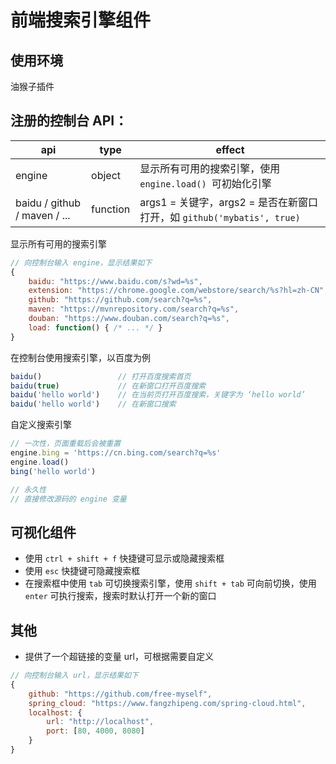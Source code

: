 # 前端搜索引擎组件

## 使用环境

油猴子插件

## 注册的控制台 API：

| api | type | effect |
|--|--|--|
| engine | object | 显示所有可用的搜索引擎，使用 `engine.load() `可初始化引擎 |
| baidu / github / maven / ... | function | args1 = 关键字，args2 = 是否在新窗口打开，如 `github('mybatis', true)` |

显示所有可用的搜索引擎
```javascript
// 向控制台输入 engine，显示结果如下
{
    baidu: "https://www.baidu.com/s?wd=%s",
    extension: "https://chrome.google.com/webstore/search/%s?hl=zh-CN",
    github: "https://github.com/search?q=%s",
    maven: "https://mvnrepository.com/search?q=%s",
    douban: "https://www.douban.com/search?q=%s",
    load: function() { /* ... */ }
}
```
在控制台使用搜索引擎，以百度为例
```javascript
baidu()                 // 打开百度搜索首页
baidu(true)             // 在新窗口打开百度搜索
baidu('hello world')    // 在当前页打开百度搜索，关键字为 ‘hello world’
baidu('hello world')    // 在新窗口搜索
```
自定义搜索引擎
```javascript
// 一次性，页面重载后会被重置
engine.bing = 'https://cn.bing.com/search?q=%s'
engine.load()
bing('hello world')

// 永久性
// 直接修改源码的 engine 变量
```

## 可视化组件

* 使用 `ctrl + shift + f` 快捷键可显示或隐藏搜索框
* 使用 `esc` 快捷键可隐藏搜索框
* 在搜索框中使用 `tab` 可切换搜索引擎，使用 `shift + tab` 可向前切换，使用 `enter` 可执行搜索，搜索时默认打开一个新的窗口


## 其他

* 提供了一个超链接的变量 url，可根据需要自定义

```javascript
// 向控制台输入 url，显示结果如下
{
    github: "https://github.com/free-myself",
    spring_cloud: "https://www.fangzhipeng.com/spring-cloud.html",
    localhost: {
        url: "http://localhost",
        port: [80, 4000, 8080]
    }
}
```
